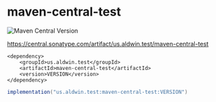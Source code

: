 # maven-central-test

![Maven Central Version](https://img.shields.io/maven-central/v/us.aldwin.test/maven-central-test)

https://central.sonatype.com/artifact/us.aldwin.test/maven-central-test

```maven
<dependency>
    <groupId>us.aldwin.test</groupId>
    <artifactId>maven-central-test</artifactId>
    <version>VERSION</version>
</dependency>
```

```gradle
implementation("us.aldwin.test:maven-central-test:VERSION")
```

